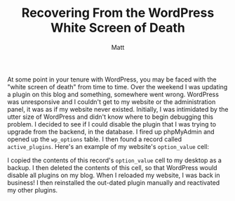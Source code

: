 ﻿---
title: Recovering From the WordPress White Screen of Death
author: Matt
layout: post
permalink: /2010/11/recovering-from-the-wordpress-white-screen-of-death/
categories:
  - Miscellaneous
tags:
  - tutorial
---

At some point in your tenure with WordPress, you may be faced with the "white screen of death" from time to time. Over the weekend I was updating a plugin on this blog and something, somewhere went wrong. WordPress was unresponsive and I couldn't get to my website or the administration panel, it was as if my website never existed. Initially, I was intimidated by the utter size of WordPress and didn't know where to begin debugging this problem. I decided to see if I could disable the plugin that I was trying to upgrade from the backend, in the database. I fired up phpMyAdmin and opened up the `wp_options` table. I then found a record called `active_plugins`. Here's an example of my website's `option_value` cell:

<script src="https://gist.github.com/mbmccormick/755764.js"> </script>

I copied the contents of this record's `option_value` cell to my desktop as a backup. I then deleted the contents of this cell, so that WordPress would disable all plugins on my blog. When I reloaded my website, I was back in business! I then reinstalled the out-dated plugin manually and reactivated my other plugins.
